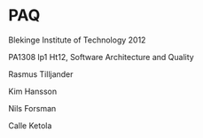 PAQ
===
Blekinge Institute of Technology 2012

PA1308 lp1 Ht12, Software Architecture and Quality

Rasmus Tilljander

Kim Hansson

Nils Forsman

Calle Ketola
